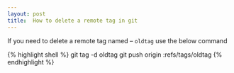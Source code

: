 ```yaml
---
layout: post
title:  How to delete a remote tag in git
---
```


If you need to delete a remote tag named – `oldtag` use the below command

{% highlight shell %}
git tag -d oldtag
git push origin :refs/tags/oldtag
{% endhighlight %}
